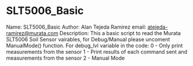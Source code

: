 # SLT5006_Basic

  Name: SLT5006_Basic
  Author: Alan Tejeda Ramirez
  email: atejeda-ramirez@murata.com
  Description:  This a basic script to read the Murata SLT5006 Soil Sensor vairables, for Debug/Manual please uncoment ManualMode() function.
               For debug_lvl variable in the code:
               0 -  Only print measurements from the sensor
               1 -  Print results of each command sent and measurements from the sensor
               2 -  Manual Mode 
